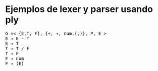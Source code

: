 ﻿# Ejemplos de lexer y parser usando ply
<pre>
G =< {E,T, F}, {+, ∗, num,(,)}, P, E >
E → E - T
E → T
T → T / F
T → F
F → num
F → (E)
</pre>
